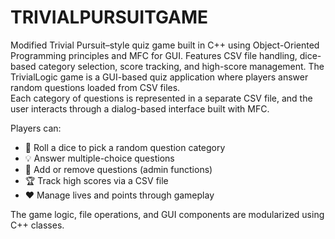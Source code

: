 # TRIVIALPURSUITGAME
Modified Trivial Pursuit–style quiz game built in C++ using Object-Oriented Programming principles and MFC for GUI. Features CSV file handling, dice-based category selection, score tracking, and high-score management.
The TrivialLogic game is a GUI-based quiz application where players answer random questions loaded from CSV files.  
Each category of questions is represented in a separate CSV file, and the user interacts through a dialog-based interface built with MFC.

Players can:
- 🎲 Roll a dice to pick a random question category  
- 💡 Answer multiple-choice questions  
- 🧾 Add or remove questions (admin functions)  
- 🏆 Track high scores via a CSV file  
- ❤️ Manage lives and points through gameplay  

The game logic, file operations, and GUI components are modularized using C++ classes.
